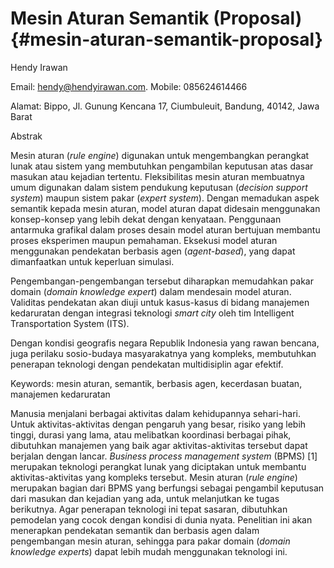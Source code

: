 # Mesin Aturan Semantik (Proposal) {#mesin-aturan-semantik-proposal}

Hendy Irawan

Email: hendy@hendyirawan.com. Mobile: 085624614466

Alamat: Bippo, Jl. Gunung Kencana 17, Ciumbuleuit, Bandung, 40142, Jawa Barat

Abstrak

Mesin aturan (_rule engine_) digunakan untuk mengembangkan perangkat lunak atau sistem yang membutuhkan pengambilan keputusan atas dasar masukan atau kejadian tertentu. Fleksibilitas mesin aturan membuatnya umum digunakan dalam sistem pendukung keputusan (_decision support system_) maupun sistem pakar (_expert system_). Dengan memadukan aspek semantik kepada mesin aturan, model aturan dapat didesain menggunakan konsep-konsep yang lebih dekat dengan kenyataan. Penggunaan antarmuka grafikal dalam proses desain model aturan bertujuan membantu proses eksperimen maupun pemahaman. Eksekusi model aturan menggunakan pendekatan berbasis agen (_agent-based_), yang dapat dimanfaatkan untuk keperluan simulasi.

Pengembangan-pengembangan tersebut diharapkan memudahkan pakar domain (_domain knowledge expert_) dalam mendesain model aturan. Validitas pendekatan akan diuji untuk kasus-kasus di bidang manajemen kedaruratan dengan integrasi teknologi _smart city_ oleh tim Intelligent Transportation System (ITS).

Dengan kondisi geografis negara Republik Indonesia yang rawan bencana, juga perilaku sosio-budaya masyarakatnya yang kompleks, membutuhkan penerapan teknologi dengan pendekatan multidisiplin agar efektif.

Keywords: mesin aturan, semantik, berbasis agen, kecerdasan buatan, manajemen kedaruratan

Manusia menjalani berbagai aktivitas dalam kehidupannya sehari-hari. Untuk aktivitas-aktivitas dengan pengaruh yang besar, risiko yang lebih tinggi, durasi yang lama, atau melibatkan koordinasi berbagai pihak, dibutuhkan manajemen yang baik agar aktivitas-aktivitas tersebut dapat berjalan dengan lancar. _Business process management system_ (BPMS) [1] merupakan teknologi perangkat lunak yang diciptakan untuk membantu aktivitas-aktivitas yang kompleks tersebut. Mesin aturan (_rule engine_) merupakan bagian dari BPMS yang berfungsi sebagai pengambil keputusan dari masukan dan kejadian yang ada, untuk melanjutkan ke tugas berikutnya. Agar penerapan teknologi ini tepat sasaran, dibutuhkan pemodelan yang cocok dengan kondisi di dunia nyata. Penelitian ini akan menerapkan pendekatan semantik dan berbasis agen dalam pengembangan mesin aturan, sehingga para pakar domain (_domain knowledge experts_) dapat lebih mudah menggunakan teknologi ini.